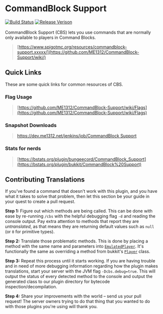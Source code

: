 # CommandBlock Support
[![Build Status](https://dev.me1312.net/jenkins/job/CommandBlock%20Support/badge/icon)](https://dev.me1312.net/jenkins/job/CommandBlock%20Support/) 
[![Release Verison](https://img.shields.io/github/release/ME1312/CommandBlock-Support/all.svg)](https://github.com/ME1312/CommandBlock-Support/releases)<br><br>
CommandBlock Support (CBS) lets you use commands that are normally only available to players in Command Blocks.<br>
> [https://www.spigotmc.org/resources/commandblock-support.xxxxx/](https://github.com/ME1312/CommandBlock-Support/wiki/)


## Quick Links
These are some quick links for common resources of CBS.

### Flag Usage
> [https://github.com/ME1312/CommandBlock-Support/wiki/Flags](https://github.com/ME1312/CommandBlock-Support/wiki/Flags)

### Snapshot Downloads
> [https://dev.me1312.net/jenkins/job/CommandBlock Support](https://dev.me1312.net/jenkins/job/CommandBlock%20Support)

### Stats for nerds
> [https://bstats.org/plugin/bungeecord/CommandBlock_Support](https://bstats.org/plugin/bukkit/CommandBlock%20Support)<br>


## Contributing Translations
If you've found a command that doesn't work with this plugin, and you have what it takes to solve that problem, then let this section be your guide in your quest to create a pull request.<br>

**Step 1:** Figure out which methods are being called.
This can be done with ease by re-running `/cbs` with the helpful debugging flag `-d` and reading the console output.
Pay extra attention to methods that report they are *untranslated*, as that means they are returning default values such as `null` (or `0` for primitive types).<br>

**Step 2:** Translate those problematic methods.
This is done by placing a method with the same name and parameters into [`EmulatedPlayer`](https://github.com/ME1312/CommandBlock-Support/blob/master/src/net/ME1312/CBS/EmulatedPlayer.java).
It's functionally the same as overriding a method from bukkit's [`Player`](https://hub.spigotmc.org/javadocs/spigot/org/bukkit/entity/Player.html) class.

**Step 3:** Repeat this process until it starts working.
If you are having trouble and in need of more debugging information regarding how the plugin makes translations, start your server with the JVM flag `-Dcbs.debug=true`.
This will output the status of every detected method to the console and output the generated class to our plugin directory for bytecode inspection/decompilation.<br>

**Step 4:** Share your improvements with the world &ndash; send us your pull request!
The server owners trying to do that thing that you wanted to do with those plugins you're using will thank you.
<br><br>
